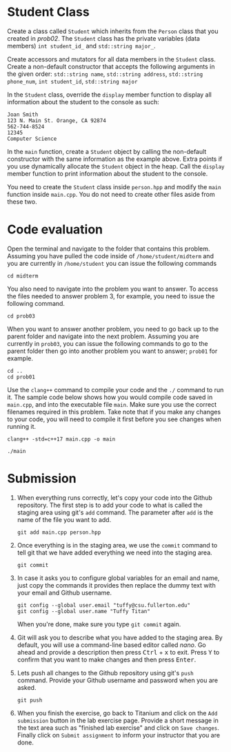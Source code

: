 # Student Class
Create a class called `Student` which inherits from the `Person` class that you created in *prob02*. The `Student` class has the private variables (data members) `int student_id_` and `std::string major_`.

Create accessors and mutators for all data members in the `Student` class. Create a non-default constructor that accepts the following arguments in the given order: `std::string name`, `std::string address`, `std::string phone_num`, `int student_id`, `std::string major`

In the `Student` class, override the `display` member function to display all information about the student to the console as such:

```
Joan Smith
123 N. Main St. Orange, CA 92874
562-744-8524
12345
Computer Science
```

In the `main` function, create a `Student` object by calling the non-default constructor with the same information as the example above. Extra points if you use dynamically allocate the `Student` object in the heap. Call the `display` member function to print information about the student to the console.

You need to create the `Student` class inside `person.hpp` and modify the `main` function inside `main.cpp`. You do not need to create other files aside from these two.

# Code evaluation
Open the terminal and navigate to the folder that contains this problem. Assuming you have pulled the code inside of `/home/student/midterm` and you are currently in `/home/student` you can issue the following commands

```
cd midterm
```

You also need to navigate into the problem you want to answer. To access the files needed to answer problem 3, for example, you need to issue the following command.

```
cd prob03
```

When you want to answer another problem, you need to go back up to the parent folder and navigate into the next problem. Assuming you are currently in `prob03`, you can issue the following commands to go to the parent folder then go into another problem you want to answer; `prob01` for example.

```
cd ..
cd prob01
```

Use the `clang++` command to compile your code and the `./` command to run it. The sample code below shows how you would compile code saved in `main.cpp`, and into the executable file `main`. Make sure you use the correct filenames required in this problem.  Take note that if you make any changes to your code, you will need to compile it first before you see changes when running it.

```
clang++ -std=c++17 main.cpp -o main

./main
```

# Submission
1. When everything runs correctly, let's copy your code into the Github repository. The first step is to add your code to what is called the staging area using git's `add` command. The parameter after `add` is the name of the file you want to add.

    ```
    git add main.cpp person.hpp
    ```
1. Once everything is in the staging area, we use the `commit` command to tell git that we have added everything we need into the staging area.

    ```
    git commit
    ```
1. In case it asks you  to configure global variables for an email and name, just copy the commands it provides then replace the dummy text with your email and Github username.

    ```
    git config --global user.email "tuffy@csu.fullerton.edu"
    git config --global user.name "Tuffy Titan"
    ```
    When you're done, make sure you type `git commit` again.    
1. Git will ask you to describe what you have added to the staging area. By default, you will use a command-line based editor called *nano*. Go ahead and provide a description then press <kbd>Ctrl</kbd> + <kbd>x</kbd> to exit. Press <kbd>Y</kbd> to confirm that you want to make changes and then press <kbd>Enter</kbd>.
1. Lets push all changes to the Github repository using git's `push` command. Provide your Github username and password when you are asked.

    ```
    git push
    ```
1. When you finish the exercise, go back to Titanium and click on the `Add submission` button in the lab exercise page. Provide a short message in the text area such as "finished lab exercise" and click on `Save changes`. Finally click on `Submit assignment` to inform your instructor that you are done.
